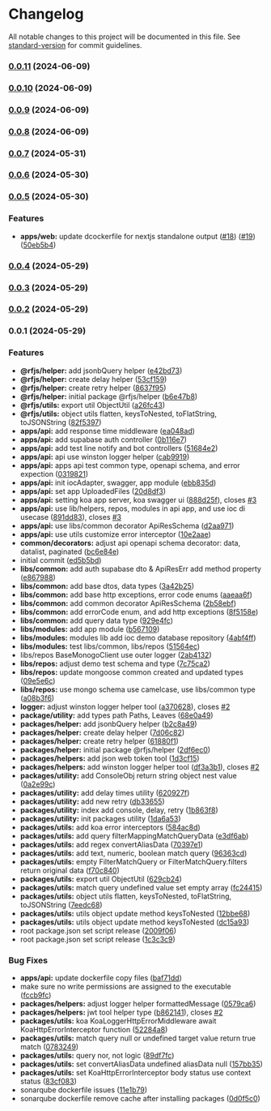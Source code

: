 # Changelog

All notable changes to this project will be documented in this file. See [standard-version](https://github.com/conventional-changelog/standard-version) for commit guidelines.

### [0.0.11](https://github.com/royfuwei/rfjs/compare/v0.0.10...v0.0.11) (2024-06-09)

### [0.0.10](https://github.com/royfuwei/rfjs/compare/v0.0.9...v0.0.10) (2024-06-09)

### [0.0.9](https://github.com/royfuwei/rfjs/compare/v0.0.8...v0.0.9) (2024-06-09)

### [0.0.8](https://github.com/royfuwei/rfjs/compare/v0.0.7...v0.0.8) (2024-06-09)

### [0.0.7](https://github.com/royfuwei/rfjs/compare/v0.0.6...v0.0.7) (2024-05-31)

### [0.0.6](https://github.com/royfuwei/rfjs/compare/v0.0.5...v0.0.6) (2024-05-30)

### [0.0.5](https://github.com/royfuwei/rfjs/compare/v0.0.4...v0.0.5) (2024-05-30)


### Features

* **apps/web:** update dcockerfile for nextjs standalone output ([#18](https://github.com/royfuwei/rfjs/issues/18)) ([#19](https://github.com/royfuwei/rfjs/issues/19)) ([50eb5b4](https://github.com/royfuwei/rfjs/commit/50eb5b474c1a3c14862d5ddb6f70d645513a7b18))

### [0.0.4](https://github.com/royfuwei/rfjs/compare/v0.0.3...v0.0.4) (2024-05-29)

### [0.0.3](https://github.com/royfuwei/rfjs/compare/v0.0.2...v0.0.3) (2024-05-29)

### [0.0.2](https://github.com/royfuwei/rfjs/compare/v0.0.1...v0.0.2) (2024-05-29)

### 0.0.1 (2024-05-29)


### Features

* **@rfjs/helper:** add jsonbQuery helper ([e42bd73](https://github.com/royfuwei/rfjs/commit/e42bd734a97f740276f8cf5f223a040ebeae585f))
* **@rfjs/helper:** create delay helper ([53cf159](https://github.com/royfuwei/rfjs/commit/53cf1597551353a81a27b31e4357915fadf83020))
* **@rfjs/helper:** create retry helper ([8637f95](https://github.com/royfuwei/rfjs/commit/8637f9593e05fb714a87cb061f8d69b2f98d7037))
* **@rfjs/helper:** initial package @rfjs/helper ([b6e47b8](https://github.com/royfuwei/rfjs/commit/b6e47b889fd8eb4325caa4a67315691a99452496))
* **@rfjs/utils:** export util ObjectUtil ([a26fc43](https://github.com/royfuwei/rfjs/commit/a26fc43d7bb38bbbd244c655d1d1d9f366a2253e))
* **@rfjs/utils:** object utils flatten, keysToNested, toFlatString, toJSONString ([82f5397](https://github.com/royfuwei/rfjs/commit/82f539759733ff475f56fd03574f6db97818a9ff))
* **apps/api:** add response time middleware ([ea048ad](https://github.com/royfuwei/rfjs/commit/ea048ad6e49922e14d03e9e9af69e0dcd3cb3be7))
* **apps/api:** add supabase auth controller ([0b116e7](https://github.com/royfuwei/rfjs/commit/0b116e75ab9308d2edefda79b2785fc203bc59c7))
* **apps/api:** add test line notify and bot controllers ([51684e2](https://github.com/royfuwei/rfjs/commit/51684e2727afa7c057250d203bac01b7bf099ed9))
* **apps/api:** api use winston logger helper ([cab9919](https://github.com/royfuwei/rfjs/commit/cab99198051aa3e192d392b3ab7b12ac2334c339))
* **apps/api:** apps api test common type, openapi schema, and error expection ([0319821](https://github.com/royfuwei/rfjs/commit/03198211e87ee23faae195ffd79c6a58d3be43a9))
* **apps/api:** init iocAdapter, swagger, app module ([ebb835d](https://github.com/royfuwei/rfjs/commit/ebb835dca1ec735080c688375f2513c8bbf5300a))
* **apps/api:** set app UploadedFiles ([20d8df3](https://github.com/royfuwei/rfjs/commit/20d8df3482b114d6402cbcac94f7f8de381a7104))
* **apps/api:** setting koa app server, koa swagger ui ([888d25f](https://github.com/royfuwei/rfjs/commit/888d25ff6c07f0f83f109fe37fe0f7382b98aeb3)), closes [#3](https://github.com/royfuwei/rfjs/issues/3)
* **apps/api:** use lib/helpers, repos, modules in api app, and use ioc di usecase ([891dd83](https://github.com/royfuwei/rfjs/commit/891dd837597d2ccd758492496831504f867a0459)), closes [#3](https://github.com/royfuwei/rfjs/issues/3)
* **apps/api:** use libs/common decorator ApiResSchema ([d2aa971](https://github.com/royfuwei/rfjs/commit/d2aa9710bd1cfde69a4f3574b6b058b82d13ab3a))
* **apps/api:** use utils customize error interceptor ([10e2aae](https://github.com/royfuwei/rfjs/commit/10e2aaeb1d45eff56fef975dc93c9284941730da))
* **common/decorators:** adjust api openapi schema decorator: data, datalist, paginated ([bc6e84e](https://github.com/royfuwei/rfjs/commit/bc6e84e85276895af1108d7d8a7233f87d5cbeb9))
* initial commit ([ed5b5bd](https://github.com/royfuwei/rfjs/commit/ed5b5bde39ad7f0a49f69d386f4acc478173d10b))
* **libs/common:** add auth supabase dto & ApiResErr add method property ([e867988](https://github.com/royfuwei/rfjs/commit/e8679885ac1a06399894917dbd5806ebf6cdc23a))
* **libs/common:** add base dtos, data types ([3a42b25](https://github.com/royfuwei/rfjs/commit/3a42b253f38a9aed0f520a65153013b5217aa7db))
* **libs/common:** add base http exceptions, error code enums ([aaeaa6f](https://github.com/royfuwei/rfjs/commit/aaeaa6f32d4ba5f65c4c12b6a6d8887c7421d57d))
* **libs/common:** add common decorator ApiResSchema ([2b58ebf](https://github.com/royfuwei/rfjs/commit/2b58ebfcae52902949f6086017f60d0e0ef0c68a))
* **libs/common:** add errorCode enum, and add http exceptions ([8f5158e](https://github.com/royfuwei/rfjs/commit/8f5158ea05c6351b807c96148236340843382c25))
* **libs/common:** add query data type ([929e4fc](https://github.com/royfuwei/rfjs/commit/929e4fc1e5275f4e6c3eff425d00e3aad8692d3f))
* **libs/modules:** add app module ([b567109](https://github.com/royfuwei/rfjs/commit/b567109fd6644004df8de259c72915e9a26a1155))
* **libs/modules:** modules lib add ioc demo database repository ([4abf4ff](https://github.com/royfuwei/rfjs/commit/4abf4ffadbed4d15602ea301c9777aabc07c1a74))
* **libs/modules:** test libs/common, libs/repos ([51564ec](https://github.com/royfuwei/rfjs/commit/51564ec66b93c491094bca3f4d85d054b679e47f))
* libs/repos BaseMonogoClient use outer logger ([2ab4132](https://github.com/royfuwei/rfjs/commit/2ab413246f0a560d6a2587d78332af154a79c4d1))
* **libs/repos:** adjust demo test schema and type ([7c75ca2](https://github.com/royfuwei/rfjs/commit/7c75ca28be333e0ebffedc67ad142dd809637e35))
* **libs/repos:** update mongoose common created and updated types ([09e5e6c](https://github.com/royfuwei/rfjs/commit/09e5e6c20a69525e7eef8057ba2c5a1cfcd12d98))
* **libs/repos:** use mongo schema use camelcase, use libs/common type ([a08b3f6](https://github.com/royfuwei/rfjs/commit/a08b3f6f36f430c5cfc94ad0d98e9cf0895f96d3))
* **logger:** adjust winston logger helper tool ([a370628](https://github.com/royfuwei/rfjs/commit/a370628fd7f1196c1da1ec3741de2a88c419717f)), closes [#2](https://github.com/royfuwei/rfjs/issues/2)
* **package/utility:** add types path Paths, Leaves ([68e0a49](https://github.com/royfuwei/rfjs/commit/68e0a49ad0b6081e6c7149d5860db4fcad1af938))
* **packages/helper:** add jsonbQuery helper ([b2c8a49](https://github.com/royfuwei/rfjs/commit/b2c8a49a68badd5478ff7efe09222236137e2210))
* **packages/helper:** create delay helper ([7d06c82](https://github.com/royfuwei/rfjs/commit/7d06c82c2a5a44cd562a8370dd7c76ef7515a3d2))
* **packages/helper:** create retry helper ([61880f1](https://github.com/royfuwei/rfjs/commit/61880f199ac05078ec4ccfeb962714e828fc8122))
* **packages/helper:** initial package @rfjs/helper ([2df6ec0](https://github.com/royfuwei/rfjs/commit/2df6ec03fc8c1e6008afcd67fe57357c7a454f4d))
* **packages/helpers:** add json web token tool ([1d3cf15](https://github.com/royfuwei/rfjs/commit/1d3cf158e5375b9120da1703063bea2f8646524a))
* **packages/helpers:** add winston logger helper tool ([df3a3b1](https://github.com/royfuwei/rfjs/commit/df3a3b120644238b7cbb6e3dd5daf6af3178b1d4)), closes [#2](https://github.com/royfuwei/rfjs/issues/2)
* **packages/utility:** add ConsoleObj return string object nest value ([0a2e99c](https://github.com/royfuwei/rfjs/commit/0a2e99c6806d84a237ee587afdf74d1a6dbb6403))
* **packages/utility:** add delay times utility ([620927f](https://github.com/royfuwei/rfjs/commit/620927f25f4efb7a2d26e70c8ed0445a597eb252))
* **packages/utility:** add new retry ([db33655](https://github.com/royfuwei/rfjs/commit/db33655db47ec6dcabdcdb8350a69b11781701b5))
* **packages/utility:** index add console, delay, retry ([1b863f8](https://github.com/royfuwei/rfjs/commit/1b863f82f97c2f48ec96a675d502b8c6ed62df59))
* **packages/utility:** init packages utility ([1da6a53](https://github.com/royfuwei/rfjs/commit/1da6a53e9b982d50199e2b4ed4ed3e6c0dbe8c54))
* **packages/utils:** add koa error interceptors ([584ac8d](https://github.com/royfuwei/rfjs/commit/584ac8d95a498e144031adee014e26626b1f74c5))
* **packages/utils:** add query filterMappingMatchQueryData ([e3df6ab](https://github.com/royfuwei/rfjs/commit/e3df6abeccaf293ead52b04cb322e89be476d8c7))
* **packages/utils:** add regex convertAliasData ([70397e1](https://github.com/royfuwei/rfjs/commit/70397e17f994d20ab12d40b9b341037258840d3b))
* **packages/utils:** add text, numeric, boolean match query ([96363cd](https://github.com/royfuwei/rfjs/commit/96363cdaa07bac4402709928a673f09980505abc))
* **packages/utils:** empty FilterMatchQuery or FilterMatchQuery.filters return original data ([f70c840](https://github.com/royfuwei/rfjs/commit/f70c84073d33570dc3d1d18f13a616000baaa15d))
* **packages/utils:** export util ObjectUtil ([629cb24](https://github.com/royfuwei/rfjs/commit/629cb24fe9667258615bd1c85aeba8e0972a1093))
* **packages/utils:** match query undefined value set empty array ([fc24415](https://github.com/royfuwei/rfjs/commit/fc24415ccec542a6fd8903f50129066c11ef72bf))
* **packages/utils:** object utils flatten, keysToNested, toFlatString, toJSONString ([7eedc68](https://github.com/royfuwei/rfjs/commit/7eedc68bba59c9a8a0658f3ac379effab7bce08b))
* **packages/utils:** utils object update method keysToNested ([12bbe68](https://github.com/royfuwei/rfjs/commit/12bbe683997e28c8f72e1e4d886e18097f1d96b2))
* **packages/utils:** utils object update method keysToNested ([dc15a93](https://github.com/royfuwei/rfjs/commit/dc15a9380e888aa5130d96068d19590bcb57c323))
* root package.json set script release ([2009f06](https://github.com/royfuwei/rfjs/commit/2009f06fbb80039f731af0988ecfb2180d3a0d55))
* root package.json set script release ([1c3c3c9](https://github.com/royfuwei/rfjs/commit/1c3c3c94611fc5eebd46ce69bbdeb59628b488d2))


### Bug Fixes

* **apps/api:** update dockerfile copy files ([baf71dd](https://github.com/royfuwei/rfjs/commit/baf71dd214baef0df20f1b3048e50a7906ca6476))
* make sure no write permissions are assigned to the executable ([fccb9fc](https://github.com/royfuwei/rfjs/commit/fccb9fc4a30f1931af37c8f57cbde3c81246a82a))
* **packages/helpers:** adjust logger helper formattedMessage ([0579ca6](https://github.com/royfuwei/rfjs/commit/0579ca6b620c0f83bc443cf80e30768ba7f67225))
* **packages/helpers:** jwt tool helper type ([b862141](https://github.com/royfuwei/rfjs/commit/b8621418a3bcd58798bcfd250ac9c7d84f746f74)), closes [#2](https://github.com/royfuwei/rfjs/issues/2)
* **packages/utils:** koa KoaLoggerHttpErrorMiddleware await KoaHttpErrorInterceptor function ([52284a8](https://github.com/royfuwei/rfjs/commit/52284a8418721d81c5b5e93e45923f1f1b1af6c2))
* **packages/utils:** match query null or undefined target value return true match ([0783249](https://github.com/royfuwei/rfjs/commit/07832498d916773e425179053bd9b9644e83d9c6))
* **packages/utils:** query nor, not logic ([89df7fc](https://github.com/royfuwei/rfjs/commit/89df7fcb1a722fa21f43d58673a89a727f240a30))
* **packages/utils:** set convertAliasData undefined aliasData null ([157bb35](https://github.com/royfuwei/rfjs/commit/157bb35a0261af12c03fa032db8d96401b27e222))
* **packages/utils:** set KoaHttpErrorInterceptor body status use context status ([83cf083](https://github.com/royfuwei/rfjs/commit/83cf08305808cdb265ef275e9e0ce978d977ea19))
* sonarqube dockerfile issues ([11e1b79](https://github.com/royfuwei/rfjs/commit/11e1b7911398a55b5cdcb020068b67d42d5ea9b2))
* sonarqube dockerfile remove cache after installing packages ([0d0f5c0](https://github.com/royfuwei/rfjs/commit/0d0f5c0404415047c907811f8a0fe7187fcdf490))
